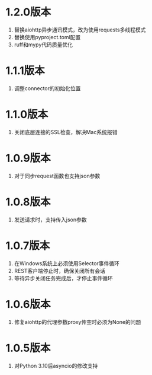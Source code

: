 # 1.2.0版本

1. 替换aiohttp异步通讯模式，改为使用requests多线程模式
2. 替换使用pyproject.toml配置
3. ruff和mypy代码质量优化

# 1.1.1版本

1. 调整connector的初始化位置

# 1.1.0版本

1. 关闭底层连接的SSL检查，解决Mac系统报错

# 1.0.9版本

1. 对于同步request函数也支持json参数

# 1.0.8版本

1. 发送请求时，支持传入json参数

# 1.0.7版本

1. 在Windows系统上必须使用Selector事件循环
2. REST客户端停止时，确保关闭所有会话
3. 等待异步关闭任务完成后，才停止事件循环

# 1.0.6版本

1. 修复aiohttp的代理参数proxy传空时必须为None的问题

# 1.0.5版本

1. 对Python 3.10后asyncio的修改支持
